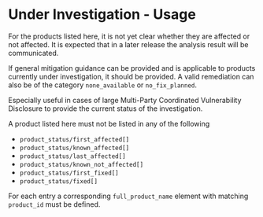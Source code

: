 # Under Investigation - Usage

For the products listed here, it is not yet clear whether they are affected or not affected.
It is expected that in a later release the analysis result will be communicated.

If general mitigation guidance can be provided and is applicable to products currently under investigation, it should be provided.
A valid remediation can also be of the category `none_available` or `no_fix_planned`.

Especially useful in cases of large Multi-Party Coordinated Vulnerability Disclosure to provide the current status of the investigation.

A product listed here must not be listed in any of the following

* `product_status/first_affected[]`
* `product_status/known_affected[]`
* `product_status/last_affected[]`
* `product_status/known_not_affected[]`
* `product_status/first_fixed[]`
* `product_status/fixed[]`

For each entry a corresponding `full_product_name` element with matching `product_id` must be defined.
